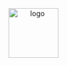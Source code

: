 <div id="header" align="center">
  <img src="https://ibb.co/Ky0KYnp" width="100" height="100" alt="logo"/>
</div>
